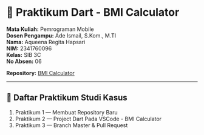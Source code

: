 # 📱 Praktikum Dart - BMI Calculator

**Mata Kuliah:** Pemrograman Mobile  
**Dosen Pengampu:** Ade Ismail, S.Kom., M.TI  
**Nama:** Aqueena Regita Hapsari  
**NIM:** 2341760096  
**Kelas:** SIB 3C  
**No Absen:** 06


**Repository:** [BMI Calculator](https://github.com/aqwenaaa/BMICalculator)

---

## 📝 Daftar Praktikum Studi Kasus
1. Praktikum 1 — Membuat Repository Baru
2. Praktikum 2 — Project Dart Pada VSCode - BMI Calculator
3. Praktikum 3 — Branch Master & Pull Request 